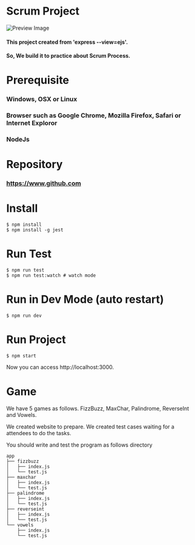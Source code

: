 # Scrum Project

![Preview Image](https://cdn-images-1.medium.com/max/1600/1*SOgNocGZavfyGINpXel_Nw.gif)

#### This project created from 'express --view=ejs'.
#### So, We build it to practice about Scrum Process.

# Prerequisite
### Windows, OSX or Linux
### Browser such as Google Chrome, Mozilla Firefox, Safari or Internet Exploror
### NodeJs

# Repository
### https://www.github.com

# Install
```
$ npm install
$ npm install -g jest
```

# Run Test
```
$ npm run test
$ npm run test:watch # watch mode
```

# Run in Dev Mode (auto restart)
```
$ npm run dev
```

#  Run Project
```
$ npm start
```

Now you can access http://localhost:3000.

# Game
We have 5 games as follows.
FizzBuzz, MaxChar, Palindrome, ReverseInt and Vowels.

We created website to prepare.
We created test cases waiting for a attendees to do the tasks.

You should write and test the program as follows directory
```
app
├── fizzbuzz
│   ├── index.js
│   └── test.js
├── maxchar
│   ├── index.js
│   └── test.js
├── palindrome
│   ├── index.js
│   └── test.js
├── reverseint
│   ├── index.js
│   └── test.js
└── vowels
    ├── index.js
    └── test.js
```
